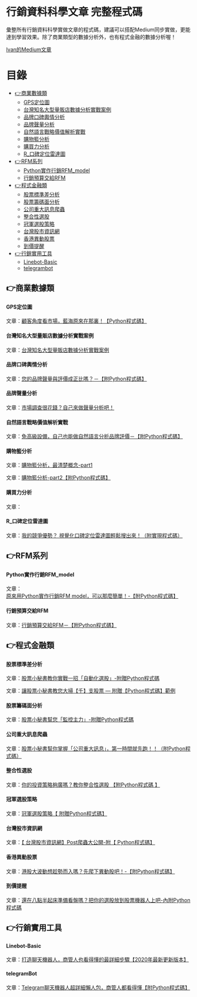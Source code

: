 # 行銷資料科學文章 完整程式碼

彙整所有行銷資料科學實做文章的程式碼，建議可以搭配Medium同步實做，更能達到學習效果。除了商業類型的數據分析外，也有程式金融的數據分析喔！

[Ivan的Medium文章](https://medium.com/@ivanyang0606)

# 目錄

* [👉商業數據類](#商業數據類)
  * [GPS定位圖](#GPS定位圖)
  * [台灣知名大型量販店數據分析實戰案例](#台灣知名大型量販店數據分析實戰案例)
  * [品牌口碑輿情分析](#品牌口碑輿情分析)
  * [品牌聲量分析](#品牌聲量分析)
  * [自然語言戰略價值解析實戰](#自然語言戰略價值解析實戰)
  * [購物籃分析](#購物籃分析)
  * [購買力分析](#購買力分析)
  * [R_口碑定位雷達圖](#R_口碑定位雷達圖)
* [👉RFM系列](#RFM系列)
  * [Python實作行銷RFM_model](#Python實作行銷RFM_model)
  * [行銷預算交給RFM](#行銷預算交給RFM)
* [👉程式金融類](#程式金融類)
  * [股票標準差分析](#股票標準差分析)
  * [股票籌碼面分析](#股票籌碼面分析)
  * [公司重大訊息爬蟲](#公司重大訊息爬蟲)
  * [整合性選股](#整合性選股) 
  * [冠軍選股策略](#冠軍選股策略) 
  * [台灣股市資訊網](#台灣股市資訊網) 
  * [香港異動股票](#香港異動股票) 
  * [到價提醒](#到價提醒) 
* [👉行銷實用工具](#行銷實用工具)
  * [Linebot-Basic](#Linebot-Basic) 
  * [telegrambot](#telegrambot) 
  
## 👉商業數據類

#### GPS定位圖
文章：[顧客角度看市場，藍海原來在那裏！【Python程式碼】](https://medium.com/marketingdatascience/%E9%A1%A7%E5%AE%A2%E8%A7%92%E5%BA%A6%E7%9C%8B%E5%B8%82%E5%A0%B4-%E8%97%8D%E6%B5%B7%E5%8E%9F%E4%BE%86%E5%9C%A8%E9%82%A3%E8%A3%8F-python%E7%A8%8B%E5%BC%8F%E7%A2%BC-673d9cc24c79)

#### 台灣知名大型量販店數據分析實戰案例
文章：[台灣知名大型量販店數據分析實戰案例](https://medium.com/marketingdatascience/%E5%8F%B0%E7%81%A3%E7%9F%A5%E5%90%8D%E5%A4%A7%E5%9E%8B%E9%87%8F%E8%B2%A9%E5%BA%97%E6%95%B8%E6%93%9A%E5%88%86%E6%9E%90%E5%AF%A6%E6%88%B0%E6%A1%88%E4%BE%8B-1e1e46ba27a1)

#### 品牌口碑輿情分析
文章：[您的品牌聲量與評價成正比嗎？－【附Python程式碼】](https://medium.com/marketingdatascience/%E6%82%A8%E7%9A%84%E5%93%81%E7%89%8C%E8%81%B2%E9%87%8F%E8%88%87%E8%A9%95%E5%83%B9%E6%88%90%E6%AD%A3%E6%AF%94%E5%97%8E-%E9%99%84python%E7%A8%8B%E5%BC%8F%E7%A2%BC-e2d9655fe039)

#### 品牌聲量分析
文章：[市場調查很花錢？自己來做聲量分析吧！](https://medium.com/marketingdatascience/%E5%B8%82%E5%A0%B4%E8%AA%BF%E6%9F%A5%E5%BE%88%E8%8A%B1%E9%8C%A2-%E8%87%AA%E5%B7%B1%E4%BE%86%E5%81%9A%E8%81%B2%E9%87%8F%E5%88%86%E6%9E%90%E5%90%A7-56e75c001be0)

#### 自然語言戰略價值解析實戰
文章：[免高級設備，自己也能做自然語言分析品牌評價－【附Python程式碼】](https://medium.com/marketingdatascience/%E5%85%8D%E9%AB%98%E7%B4%9A%E8%A8%AD%E5%82%99-%E4%B9%9F%E8%83%BD%E8%87%AA%E7%84%B6%E8%AA%9E%E8%A8%80%E5%88%86%E6%9E%90%E5%93%81%E7%89%8C%E8%A9%95%E5%83%B9-%E9%99%84python%E7%A8%8B%E5%BC%8F%E7%A2%BC-6ff9378410eb)

#### 購物籃分析
文章：[購物籃分析，最清楚概念-part1](https://medium.com/marketingdatascience/%E8%B3%BC%E7%89%A9%E7%B1%83%E5%88%86%E6%9E%90-part1-5c9496cad065)

文章：[購物籃分析-part2【附Python程式碼】](https://medium.com/marketingdatascience/%E8%B3%BC%E7%89%A9%E7%B1%83%E5%88%86%E6%9E%90-part2-910e14b99850)

#### 購買力分析
文章：[]()

#### R_口碑定位雷達圖
文章：[我的競爭優勢？ 視覺化口碑定位雷達圖輕鬆搜出來！（附實現程式碼）](https://medium.com/marketingdatascience/%E6%88%91%E7%9A%84%E7%AB%B6%E7%88%AD%E5%84%AA%E5%8B%A2-%E8%A6%96%E8%A6%BA%E5%8C%96%E5%8F%A3%E7%A2%91%E5%AE%9A%E4%BD%8D%E9%9B%B7%E9%81%94%E5%9C%96%E8%BC%95%E9%AC%86%E6%90%9C%E5%87%BA%E4%BE%86-%E9%99%84%E5%AF%A6%E7%8F%BE%E7%A8%8B%E5%BC%8F%E7%A2%BC-92774cd36d6)

## 👉RFM系列
#### Python實作行銷RFM_model
文章：[原來用Python實作行銷RFM model，可以那麼簡單！-【附Python程式碼】](https://medium.com/marketingdatascience/%E5%8E%9F%E4%BE%86%E7%94%A8python%E5%AF%A6%E4%BD%9C%E8%A1%8C%E9%8A%B7rfm-model-%E5%8F%AF%E4%BB%A5%E9%82%A3%E9%BA%BC%E7%B0%A1%E5%96%AE-%E9%99%84python%E7%A8%8B%E5%BC%8F%E7%A2%BC-51dd09279ddd)

#### 行銷預算交給RFM
文章：[行銷預算交給RFM－【附Python程式碼】](https://medium.com/marketingdatascience/%E8%A1%8C%E9%8A%B7%E9%A0%90%E7%AE%97%E4%BA%A4%E7%B5%A6rfm-%E9%99%84python%E7%A8%8B%E5%BC%8F%E7%A2%BC-48f0e6ae3972)

## 👉程式金融類

#### 股票標準差分析
文章：[股票小秘書教你實戰一招「自動化選股」-附贈Python程式碼](https://medium.com/pythonstock/%E8%82%A1%E7%A5%A8%E5%B0%8F%E7%A7%98%E6%9B%B8%E6%95%99%E4%BD%A0%E5%AF%A6%E6%88%B0%E4%B8%80%E6%8B%9B-%E8%87%AA%E5%8B%95%E5%8C%96%E9%81%B8%E8%82%A1-%E9%99%84%E8%B4%88python%E7%A8%8B%E5%BC%8F%E7%A2%BC-5fb1a09ef165)

文章：[讓股票小秘書教您大掃【千】支股票 — 附贈【Python程式碼】範例](https://medium.com/pythonstock/%E8%AE%93%E8%82%A1%E7%A5%A8%E5%B0%8F%E7%A7%98%E6%9B%B8%E6%95%99%E6%82%A8%E5%A4%A7%E6%8E%83-%E5%8D%83-%E6%94%AF%E8%82%A1%E7%A5%A8-%E9%99%84%E8%B4%88-python%E7%A8%8B%E5%BC%8F%E7%A2%BC-%E7%AF%84%E4%BE%8B-59f22b5ecba6)

#### 股票籌碼面分析
文章：[股票小秘書幫您「監控主力」-附贈Python程式碼](https://github.com/rifleak74/MarketDataScience/tree/master/%E7%A8%8B%E5%BC%8F%E9%87%91%E8%9E%8D%E9%A1%9E/%E8%82%A1%E7%A5%A8%E7%B1%8C%E7%A2%BC%E9%9D%A2%E5%88%86%E6%9E%90)


#### 公司重大訊息爬蟲
文章：[股票小秘書幫你掌握「公司重大訊息」，第一時間就先跑！！（附Python程式碼）](https://medium.com/pythonstock/%E8%82%A1%E7%A5%A8%E5%B0%8F%E7%A7%98%E6%9B%B8%E5%B9%AB%E4%BD%A0%E6%8E%8C%E6%8F%A1-%E5%85%AC%E5%8F%B8%E9%87%8D%E5%A4%A7%E8%A8%8A%E6%81%AF-%E7%AC%AC%E4%B8%80%E6%99%82%E9%96%93%E5%B0%B1%E5%85%88%E8%B7%91-%E9%99%84python%E7%A8%8B%E5%BC%8F%E7%A2%BC-ef9a4c63a2e2)

#### 整合性選股
文章：[你的投資策略夠廣嗎？教你整合性選股 【附Python程式碼 】](https://medium.com/pythonstock/%E4%BD%A0%E7%9A%84%E6%8A%95%E8%B3%87%E7%AD%96%E7%95%A5%E5%A4%A0%E5%BB%A3%E5%97%8E-%E6%95%99%E4%BD%A0%E6%95%B4%E5%90%88%E6%80%A7%E9%81%B8%E8%82%A1-%E9%99%84python%E7%A8%8B%E5%BC%8F%E7%A2%BC-29a832a969b)

#### 冠軍選股策略
文章：[冠軍選股策略【 附贈Python程式碼】](https://medium.com/pythonstock/%E5%86%A0%E8%BB%8D%E9%81%B8%E8%82%A1%E7%AD%96%E7%95%A5-%E9%99%84%E8%B4%88python%E7%A8%8B%E5%BC%8F%E7%A2%BC-3095f2f62e91)

#### 台灣股市資訊網
文章：[【 台灣股市資訊網】Post爬蟲大公開-附【 Python程式碼】](https://medium.com/pythonstock/%E5%8F%B0%E7%81%A3%E8%82%A1%E5%B8%82%E8%B3%87%E8%A8%8A%E7%B6%B2-post%E7%88%AC%E8%9F%B2%E5%A4%A7%E5%85%AC%E9%96%8B-%E9%99%84-python%E7%A8%8B%E5%BC%8F%E7%A2%BC-e296238f9ef4)

#### 香港異動股票
文章：[港股大波動想趁勢而入嗎？先爬下異動股吧！-【附Python程式碼】](https://medium.com/pythonstock/%E6%B8%AF%E8%82%A1%E5%A4%A7%E6%B3%A2%E5%8B%95%E6%83%B3%E8%B6%81%E5%8B%A2%E8%80%8C%E5%85%A5%E5%97%8E-%E5%85%88%E7%88%AC%E4%B8%8B%E7%95%B0%E5%8B%95%E8%82%A1%E5%90%A7-%E5%89%AFpython%E7%A8%8B%E5%BC%8F%E7%A2%BC-80eedc41b703)

#### 到價提醒
文章：[還在八點半起床準備看盤嗎？把你的選股放到股票機器人上吧-內附Python程式碼](https://medium.com/pythonstock/%E9%82%84%E5%9C%A8%E5%85%AB%E9%BB%9E%E5%8D%8A%E8%B5%B7%E5%BA%8A%E6%BA%96%E5%82%99%E7%9C%8B%E7%9B%A4%E5%97%8E-%E6%8A%8A%E4%BD%A0%E7%9A%84%E9%81%B8%E8%82%A1%E6%94%BE%E5%88%B0%E8%82%A1%E7%A5%A8%E6%A9%9F%E5%99%A8%E4%BA%BA%E4%B8%8A%E5%90%A7-%E5%85%A7%E9%99%84python%E7%A8%8B%E5%BC%8F%E7%A2%BC-f227566b9b64)

## 👉行銷實用工具
#### Linebot-Basic
文章：[打造聊天機器人，商管人也看得懂的最詳細步驟【2020年最新更新版本】](https://medium.com/%E8%AA%A4%E9%97%96%E6%95%B8%E6%93%9A%E5%8F%A2%E6%9E%97%E7%9A%84%E5%95%86%E7%AE%A1%E4%BA%BAzino/%E6%89%93%E9%80%A0%E8%81%8A%E5%A4%A9%E6%A9%9F%E5%99%A8%E4%BA%BA-%E5%95%86%E7%AE%A1%E4%BA%BA%E4%B9%9F%E7%9C%8B%E5%BE%97%E6%87%82%E7%9A%84%E6%9C%80%E8%A9%B3%E7%B4%B0%E6%AD%A5%E9%A9%9F-2020%E5%B9%B4%E6%9C%80%E6%96%B0%E6%9B%B4%E6%96%B0%E7%89%88%E6%9C%AC-d8e8c673e77c)

#### telegramBot
文章：[Telegram聊天機器人超詳細懶人包，商管人都看得懂【附Python程式碼】]()
